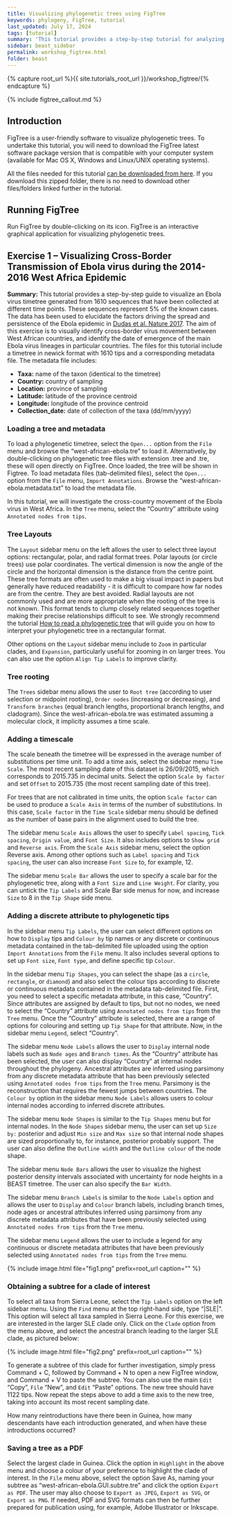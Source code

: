 ```yaml
---
title: Visualizing phylogenetic trees using FigTree
keywords: phylogeny, FigTree, tutorial
last_updated: July 17, 2024
tags: [tutorial]
summary: 'This tutorial provides a step-by-step tutorial for analyzing an Ebola virus timetree. This tutorial can be easily adapted to display and summarize annotated summary BEAST trees and prepare publication-ready figures for other datasets.'
sidebar: beast_sidebar
permalink: workshop_figtree.html
folder: beast
---
```


{% capture root_url %}{{ site.tutorials_root_url }}/workshop_figtree/{% endcapture %}

{% include figtree_callout.md %}

## Introduction
FigTree is a user-friendly software to visualize phylogenetic trees. To undertake this tutorial, you will need to download the FigTree latest software package version that is compatible with your computer system (available for Mac OS X, Windows and Linux/UNIX operating systems). 

<div class="alert alert-success" role="alert"><i class="fa fa-download fa-lg"></i> All the files needed for this tutorial
<a href="{{ root_url }}files/FigTree-Tutorial.zip"> can be downloaded from here</a>. 
If you download this zipped folder, there is no need to download other files/folders linked further in the tutorial.
</div>


## Running FigTree
Run FigTree by double-clicking on its icon. FigTree is an interactive graphical application for visualizing phylogenetic trees. 


## Exercise 1 – Visualizing Cross-Border Transmission of Ebola virus during the 2014-2016 West Africa Epidemic

**Summary:** This tutorial provides a step-by-step guide to visualize an Ebola virus timetree generated from 1610 sequences that have been collected at different time points. These sequences represent 5% of the known cases. The data has been used to elucidate the factors driving the spread and persistence of the Ebola epidemic in [Dudas et al. Nature 2017](https://www.nature.com/articles/nature22040).
The aim of this exercise is to visually identify cross-border virus movement between West African countries, and identify the date of emergence of the main Ebola virus lineages in particular countries. The files for this tutorial include a timetree in newick format with 1610 tips and a corresponding metadata file. The metadata file includes:

- **Taxa:** name of the taxon (identical to the timetree)
- **Country:** country of sampling
- **Location:** province of sampling
- **Latitude:** latitude of the province centroid
- **Longitude:** longitude of the province centroid
- **Collection_date:** date of collection of the taxa (dd/mm/yyyy)

### Loading a tree and metadata
To load a phylogenetic timetree, select the `Open...` option from the `File` menu and browse the “west-african-ebola.tre” to load it. Alternatively, by double-clicking on phylogenetic tree files with extension .tree and .tre, these will open directly on FigTree. Once loaded, the tree will be shown in Figtree. To load metadata files (tab-delimited files), select the `Open...` option from the `File` menu, `Import Annotations`. Browse the “west-african-ebola.metadata.txt” to load the metadata file. 

In this tutorial, we will investigate the cross-country movement of the Ebola virus in West Africa. In the `Tree` menu, select the “Country” attribute using `Annotated nodes from tips`.

### Tree Layouts
The `Layout` sidebar menu on the left allows the user to select three layout options: rectangular, polar, and radial format trees. Polar layouts (or circle trees) use polar coordinates. The vertical dimension is now the angle of the circle and the horizontal dimension is the distance from the centre point. These tree formats are often used to make a big visual impact in papers but generally have reduced readability - it is difficult to compare how far nodes are from the centre. They are best avoided. Radial layouts are not commonly used and are more appropriate when the rooting of the tree is not known. This format tends to clump closely related sequences together making their precise relationships difficult to see. We strongly recommend the tutorial [How to read a phylogenetic tree](https://artic.network/how-to-read-a-tree.html) that will guide you on how to interpret your phylogenetic tree in a rectangular format.



Other options on the `Layout` sidebar menu include to `Zoom` in particular clades, and `Expansion`, particularly useful for zooming in on larger trees. You can also use the option `Align Tip Labels` to improve clarity. 

### Tree rooting
The `Trees` sidebar menu allows the user to `Root tree` (according to user selection or midpoint rooting), `Order nodes` (increasing or decreasing), and `Transform branches` (equal branch lengths, proportional branch lengths, and cladogram). Since the west-african-ebola.tre was estimated assuming a molecular clock, it implicity assumes a time scale. 

### Adding a timescale
The scale beneath the timetree will be expressed in the average number of substitutions per time unit. To add a time axis, select the sidebar menu `Time Scale`. The most recent sampling date of this dataset is 26/09/2015, which corresponds to 2015.735 in decimal units. Select the option `Scale by factor` and set `Offset` to 2015.735 (the most recent sampling date of this tree). 

For trees that are not calibrated in time units, the option `Scale factor` can be used to produce a `Scale Axis` in terms of the number of substitutions. In this case, `Scale factor` in the `Time Scale` sidebar menu should be defined as the number of base pairs in the alignment used to build the tree.

The sidebar menu `Scale Axis` allows the user to specify `Label spacing`, `Tick spacing`, `Origin value`, and `Font Size`. It also includes options to `Show grid` and `Reverse axis`. From the `Scale Axis` sidebar menu, select the option Reverse axis. Among other options such as `Label spacing` and `Tick spacing`, the user can also increase `Font Size`  to, for example, 12.

The sidebar menu `Scale Bar` allows the user to specify a scale bar for the phylogenetic tree, along with a `Font Size` and `Line Weight`. For clarity, you can untick the `Tip Labels` and Scale Bar side menus for now, and increase `Size` to 8 in the `Tip Shape` side menu.


### Adding a discrete attribute to phylogenetic tips

In the sidebar menu `Tip Labels`, the user can select different options on how to `Display` tips and `Colour by` tip names or any discrete or continuous metadata contained in the tab-delimited file uploaded using the option `Import Annotations` from the `File` menu. It also includes several options to set up `Font size`, `Font type`, and define specific tip `Colour`. 

In the sidebar menu `Tip Shapes`, you can select the shape (as a `circle`, `rectangle`, or `diamond`) and also select the colour tips according to discrete or continuous metadata contained in the metadata tab-delimited file. First, you need to select a specific metadata attribute, in this case, “Country”. Since attributes are assigned by default to tips, but not no nodes, we need to select the “Country” attribute using `Annotated nodes from tips` from the `Tree` menu. Once the “Country” attribute is selected, there are a range of options for colouring and setting up `Tip Shape` for that attribute. Now, in the sidebar menu `Legend`, select “Country”.

The sidebar menu `Node Labels` allows the user to `Display` internal node labels such as `Node ages` and `Branch times`. As the “Country” attribute has been selected, the user can also display “Country” at internal nodes throughout the phylogeny. Ancestral attributes are inferred using parsimony from any discrete metadata attribute that has been previously selected using `Annotated nodes from tips` from the `Tree` menu. Parsimony is the reconstruction that requires the fewest jumps between countries. The `Colour by` option in the sidebar menu `Node Labels` allows users to colour internal nodes according to inferred discrete attributes. 

The sidebar menu `Node Shapes` is similar to the `Tip Shapes` menu but for internal nodes. In the `Node Shapes` sidebar menu, the user can set up `Size by:` posterior and adjust `Min size` and `Max size` so that internal node shapes are sized proportionally to, for instance, posterior probably support. The user can also define the `Outline width` and the `Outline colour` of the node shape.

The sidebar menu `Node Bars` allows the user to visualize the highest posterior density intervals associated with uncertainty for node heights in a BEAST timetree. The user can also specify the `Bar Width`.

The sidebar menu `Branch Labels` is similar to the `Node Labels` option and allows the user to `Display` and `Colour` branch labels, including branch times, node ages or ancestral attributes inferred using parsimony from any discrete metadata attributes that have been previously selected using `Annotated nodes from tips` from the `Tree` menu. 

The sidebar menu `Legend` allows the user to include a legend for any continuous or discrete metadata attributes that have been previously selected using `Annotated nodes from tips` from the `Tree` menu. 

{% include image.html file="fig1.png" prefix=root_url caption="" %}


### Obtaining a subtree for a clade of interest
To select all taxa from Sierra Leone, select the `Tip Labels` option on the left sidebar menu. Using the `Find` menu at the top right-hand side, type “|SLE|”. This option will select all taxa sampled in Sierra Leone. For this exercise, we are interested in the larger SLE clade only. Click on the `Clade` option from the menu above, and select the ancestral branch leading to the larger SLE clade, as pictured below:

{% include image.html file="fig2.png" prefix=root_url caption="" %}

To generate a subtree of this clade for further investigation, simply press Command + C, followed by Command + N to open a new FigTree window, and Command + V to paste the subtree. You can also use the main `Edit` “Copy”, `File` “New”, and `Edit` “Paste” options. The new tree should have 1122 tips. Now repeat the steps above to add a time axis to the new tree, taking into account its most recent sampling date. 

How many reintroductions have there been in Guinea, how many descendants have each introduction generated, and when have these introductions occurred? 

### Saving a tree as a PDF
Select the largest clade in Guinea. Click the option in `Highlight` in the above menu and choose a colour of your preference to highlight the clade of interest. In the `File` menu above, select the option Save As, naming your subtree as “west-african-ebola.GUI.subtre.tre” and click the option `Export as PDF`. The user may also choose to `Export as JPEG`, `Export as SVG`, or `Export as PNG`. If needed, PDF and SVG formats can then be further prepared for publication using, for example, Adobe Illustrator or Inkscape. 


